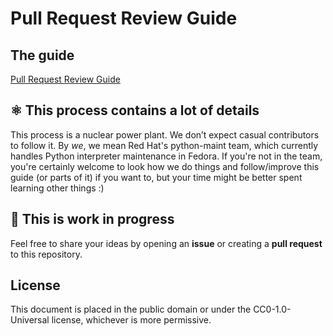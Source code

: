 # Pull Request Review Guide

## The guide

[Pull Request Review Guide](./fedora-pr-review-guide.md)


## :atom_symbol: This process contains a lot of details

This process is a nuclear power plant. We don’t expect casual contributors to follow it.
By *we*, we mean Red Hat's python-maint team, which currently handles Python interpreter maintenance in Fedora.
If you're not in the team, you're certainly welcome to look how we do things and follow/improve this guide (or parts of it) if you want to,
but your time might be better spent learning other things :)


## :construction: This is work in progress

Feel free to share your ideas by opening an **issue** or creating a **pull request** to this repository.


## License

This document is placed in the public domain or under the CC0-1.0-Universal license, whichever is more permissive.
